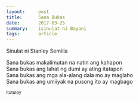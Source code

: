 ```yaml
---
layout:     post
title:      Sana Bukas
date:       2017-03-25
summary:    isinulat ni Bayani
tags:       article
---
```


<p>Sinulat ni Stanley Semilla</p>

Sana bukas makalimutan na natin ang kahapon<br />
Sana bukas ang lahat ng dumi ay ating itatapon<br />
Sana bukas ang mga ala-alang dala mo ay maglaho<br />
Sana bukas ang umiiyak na pusong ito ay magbago<br />

<small>itutuloy</small>